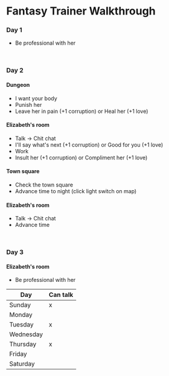 # Fantasy Trainer Walkthrough

### Day 1
- Be professional with her

<br>

### Day 2
#### Dungeon
- I want your body
- Punish her
- Leave her in pain (+1 corruption) or Heal her (+1 love)

#### Elizabeth's room
- Talk -> Chit chat
- I'll say what's next (+1 corruption) or Good for you (+1 love)
- Work
- Insult her (+1 corruption) or Compliment her (+1 love)

#### Town square
- Check the town square
- Advance time to night (click light switch on map)

#### Elizabeth's room
- Talk -> Chit chat
- Advance time

<br>

### Day 3
#### Elizabeth's room
- Be professional with her




Day | Can talk
--- | ---
Sunday | x
Monday | 
Tuesday | x
Wednesday | 
Thursday | x
Friday | 
Saturday | 
